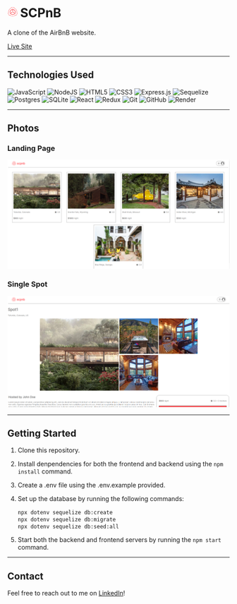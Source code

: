 # <img style="height: 1.5rem; margin-right: 5px;" src="data:image/svg+xml,%3Csvg version='1.1' viewBox='-1200 -1200 2400 2400' xmlns='http://www.w3.org/2000/svg' xmlns:xlink='http://www.w3.org/1999/xlink'%3E%3Cdefs%3E%3Cmask id='c'%3E%3Cpath d='m-1200-1200h2400v2400h-2400z' fill='%23fff' /%3E%3Ccircle r='925' /%3E%3Cpath d='m-306-861 36-185h540l36 185' /%3E%3Cpath transform='rotate(120)' d='m-306-861 36-185h540l36 185' /%3E%3Cpath transform='rotate(240)' d='m-306-861 36-185h540l36 185' /%3E%3C/mask%3E%3C/defs%3E%3Cg mask='url(%23c)'%3E%3Ccircle r='984' fill='%23ff5a5f' /%3E%3Cpath id='a' d='m-359-913 36-185h646l36 185' fill='%23ff5a5f' /%3E%3Cuse transform='rotate(120)' xlink:href='%23a' fill='%23ff5a5f' /%3E%3Cuse transform='rotate(240)' xlink:href='%23a' fill='%23ff5a5f' /%3E%3C/g%3E%3Ccircle r='590.5' fill='none' stroke='%23ff5a5f' stroke-width='119' /%3E%3Cpath id='b' d='m-40-752v455h-93.5l133.5 259 133.5-259h-93.5v-455' fill='%23ff5a5f' /%3E%3Cuse transform='rotate(120)' xlink:href='%23b' fill='%23ff5a5f' /%3E%3Cuse transform='rotate(240)' xlink:href='%23b' fill='%23ff5a5f' /%3E%3C/svg%3E" />SCPnB

A clone of the AirBnB website.

[Live Site](https://scpnb.onrender.com/)

---

## Technologies Used

![JavaScript](https://img.shields.io/badge/javascript-%23323330.svg?style=for-the-badge&logo=javascript&logoColor=%23F7DF1E)
![NodeJS](https://img.shields.io/badge/node.js-6DA55F?style=for-the-badge&logo=node.js&logoColor=white)
![HTML5](https://img.shields.io/badge/html5-%23E34F26.svg?style=for-the-badge&logo=html5&logoColor=white)
![CSS3](https://img.shields.io/badge/css3-%231572B6.svg?style=for-the-badge&logo=css3&logoColor=white)
![Express.js](https://img.shields.io/badge/express.js-%23404d59.svg?style=for-the-badge&logo=express&logoColor=%2361DAFB)
![Sequelize](https://img.shields.io/badge/Sequelize-52B0E7?style=for-the-badge&logo=Sequelize&logoColor=white)
![Postgres](https://img.shields.io/badge/postgres-%23316192.svg?style=for-the-badge&logo=postgresql&logoColor=white)
![SQLite](https://img.shields.io/badge/sqlite-%2307405e.svg?style=for-the-badge&logo=sqlite&logoColor=white)
![React](https://img.shields.io/badge/react-%2320232a.svg?style=for-the-badge&logo=react&logoColor=%2361DAFB)
![Redux](https://img.shields.io/badge/redux-%23593d88.svg?style=for-the-badge&logo=redux&logoColor=white)
![Git](https://img.shields.io/badge/git-%23F05033.svg?style=for-the-badge&logo=git&logoColor=white)
![GitHub](https://img.shields.io/badge/github-%23121011.svg?style=for-the-badge&logo=github&logoColor=white)
![Render](https://img.shields.io/badge/Render-%46E3B7.svg?style=for-the-badge&logo=render&logoColor=white)

---

## Photos

### Landing Page

![Landing](frontend/public/landing.png)

### Single Spot

![Single Spot](frontend/public/single_spot.png)

---

## Getting Started

1. Clone this repository.

2. Install denpendencies for both the frontend and backend using the `npm install` command.

3. Create a .env file using the .env.example provided.

4. Set up the database by running the following commands:

   ```
   npx dotenv sequelize db:create
   npx dotenv sequelize db:migrate
   npx dotenv sequelize db:seed:all
   ```

5. Start both the backend and frontend servers by running the `npm start` command.

---

## Contact

Feel free to reach out to me on [LinkedIn](https://www.linkedin.com/in/roosevelt-burden-83982026b/)!